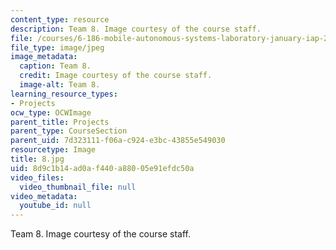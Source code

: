 ```yaml
---
content_type: resource
description: Team 8. Image courtesy of the course staff.
file: /courses/6-186-mobile-autonomous-systems-laboratory-january-iap-2005/8d9c1b14ad0af440a88005e91efdc50a_8.jpg
file_type: image/jpeg
image_metadata:
  caption: Team 8.
  credit: Image courtesy of the course staff.
  image-alt: Team 8.
learning_resource_types:
- Projects
ocw_type: OCWImage
parent_title: Projects
parent_type: CourseSection
parent_uid: 7d323111-f06a-c924-e3bc-43855e549030
resourcetype: Image
title: 8.jpg
uid: 8d9c1b14-ad0a-f440-a880-05e91efdc50a
video_files:
  video_thumbnail_file: null
video_metadata:
  youtube_id: null
---
```

Team 8. Image courtesy of the course staff.

